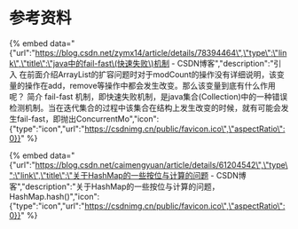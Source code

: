 # 参考资料

{% embed data="{\"url\":\"https://blog.csdn.net/zymx14/article/details/78394464\",\"type\":\"link\",\"title\":\"java中的fail-fast\(快速失败\)机制 - CSDN博客\",\"description\":\"引入 在前面介绍ArrayList的扩容问题时对于modCount的操作没有详细说明，该变量的操作在add，remove等操作中都会发生改变。那么该变量到底有什么作用呢？ 简介 fail-fast 机制，即快速失败机制，是java集合\(Collection\)中的一种错误检测机制。当在迭代集合的过程中该集合在结构上发生改变的时候，就有可能会发生fail-fast，即抛出ConcurrentMo\",\"icon\":{\"type\":\"icon\",\"url\":\"https://csdnimg.cn/public/favicon.ico\",\"aspectRatio\":0}}" %}

{% embed data="{\"url\":\"https://blog.csdn.net/caimengyuan/article/details/61204542\",\"type\":\"link\",\"title\":\"关于HashMap的一些按位与计算的问题 - CSDN博客\",\"description\":\"关于HashMap的一些按位与计算的问题，HashMap.hash\(\)\",\"icon\":{\"type\":\"icon\",\"url\":\"https://csdnimg.cn/public/favicon.ico\",\"aspectRatio\":0}}" %}

